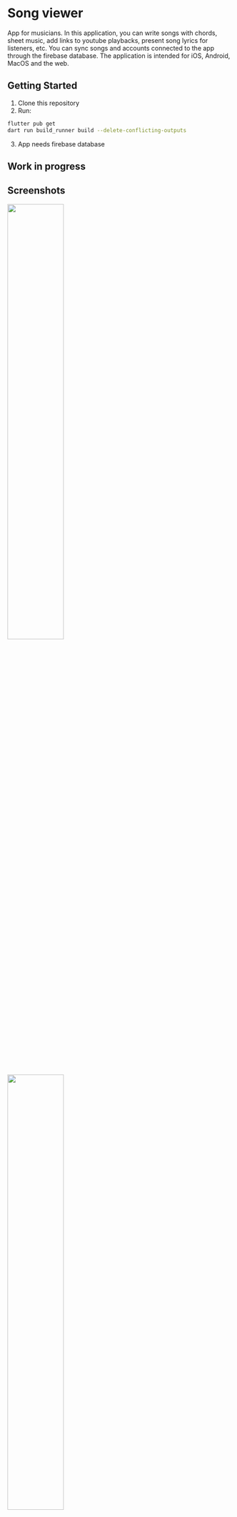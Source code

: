 # Song viewer

App for musicians.
In this application, you can write songs with chords, sheet music, add links to youtube playbacks, present song lyrics for listeners, etc.
You can sync songs and accounts connected to the app through the firebase database.
The application is intended for iOS, Android, MacOS and the web.

## Getting Started

1. Clone this repository
2. Run: 
```bash
flutter pub get
dart run build_runner build --delete-conflicting-outputs
```

3. App needs firebase database


## Work in progress



## Screenshots


<div></div>
<img src="/songs_viewer_bloc/screenshots/screenshot_01.png" width="50%" height="50%" />
</div>


<div>
<img src="/songs_viewer_bloc/screenshots/screenshot_02.png" width="50%" height="50%" />
</div>


<div>
<img src="/songs_viewer_bloc/screenshots/screenshot_03.png" width="50%" height="50%" />
</div>


<div>
<img src="/songs_viewer_bloc/screenshots/screenshot_04.png" width="50%" height="50%" />
</div>


<div>
<img src="/songs_viewer_bloc/screenshots/screenshot_05.png" width="50%" height="50%" />
</div>